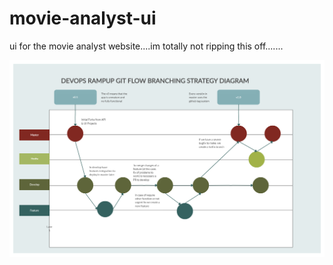 # movie-analyst-ui
ui for the movie analyst website....im totally not ripping this off.......

![BranchingStrategy](DevOpsRampUpgitflow.png)
